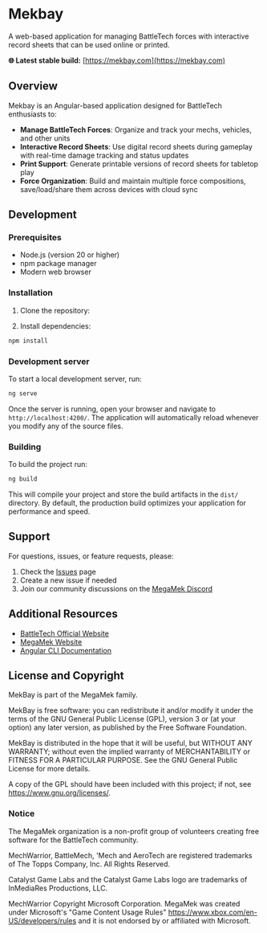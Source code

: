 # Mekbay

A web-based application for managing BattleTech forces with interactive record sheets that can be used online or printed.

**🌐 Latest stable build:** [https://mekbay.com](https://mekbay.com)

## Overview

Mekbay is an Angular-based application designed for BattleTech enthusiasts to:

- **Manage BattleTech Forces**: Organize and track your mechs, vehicles, and other units
- **Interactive Record Sheets**: Use digital record sheets during gameplay with real-time damage tracking and status updates
- **Print Support**: Generate printable versions of record sheets for tabletop play
- **Force Organization**: Build and maintain multiple force compositions, save/load/share them across devices with cloud sync

## Development

### Prerequisites

- Node.js (version 20 or higher)
- npm package manager
- Modern web browser

### Installation

1. Clone the repository:

2. Install dependencies:
```bash
npm install
```

### Development server

To start a local development server, run:

```bash
ng serve
```

Once the server is running, open your browser and navigate to `http://localhost:4200/`. The application will automatically reload whenever you modify any of the source files.

### Building

To build the project run:

```bash
ng build
```

This will compile your project and store the build artifacts in the `dist/` directory. By default, the production build optimizes your application for performance and speed.

## Support

For questions, issues, or feature requests, please:

1. Check the [Issues](../../issues) page
2. Create a new issue if needed
3. Join our community discussions on the [MegaMek Discord](https://discord.gg/RcAV6kmJzz)

## Additional Resources

- [BattleTech Official Website](https://www.battletech.com)
- [MegaMek Website](https://megamek.org)
- [Angular CLI Documentation](https://angular.dev/tools/cli)

## License and Copyright

MekBay is part of the MegaMek family.

MekBay is free software: you can redistribute it and/or modify it under the terms of the GNU General Public License (GPL), version 3 or (at your option) any later version, as published by the Free Software Foundation.

MekBay is distributed in the hope that it will be useful, but WITHOUT ANY WARRANTY; without even the implied warranty of MERCHANTABILITY or FITNESS FOR A PARTICULAR PURPOSE. See the GNU General Public License for more details.

A copy of the GPL should have been included with this project; if not, see <https://www.gnu.org/licenses/>.

### Notice

The MegaMek organization is a non-profit group of volunteers creating free software for the BattleTech community.

MechWarrior, BattleMech, 'Mech and AeroTech are registered trademarks of The Topps Company, Inc. All Rights Reserved.

Catalyst Game Labs and the Catalyst Game Labs logo are trademarks of InMediaRes Productions, LLC.

MechWarrior Copyright Microsoft Corporation. MegaMek was created under Microsoft's "Game Content Usage Rules" <https://www.xbox.com/en-US/developers/rules> and it is not endorsed by or affiliated with Microsoft.